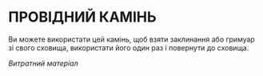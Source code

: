 ﻿# ПРОВІДНИЙ КАМІНЬ

Ви можете використати цей камінь, щоб взяти заклинання або гримуар зі свого сховища, використати його один раз і повернути до сховища.

*Витратний матеріал*